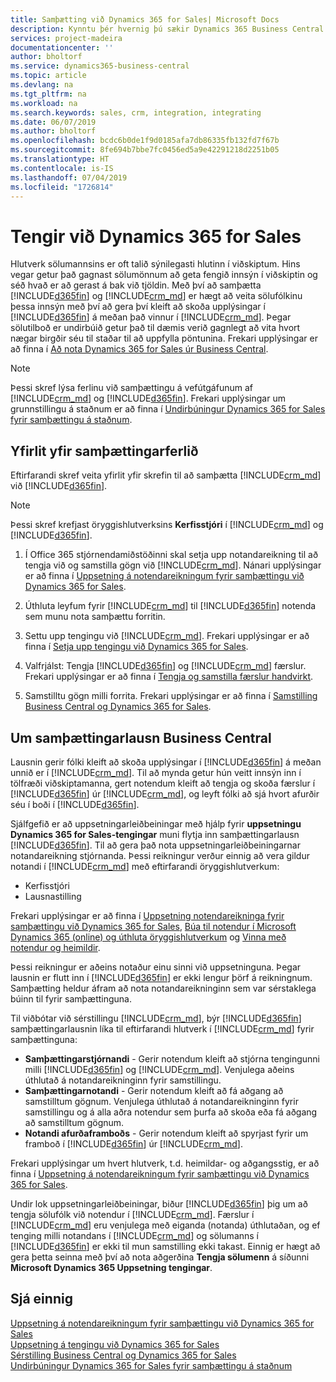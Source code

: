 ```yaml
---
title: Samþætting við Dynamics 365 for Sales| Microsoft Docs
description: Kynntu þér hvernig þú sækir Dynamics 365 Business Central tilbúið til að samþætta við Dynamics 365 for Sales.
services: project-madeira
documentationcenter: ''
author: bholtorf
ms.service: dynamics365-business-central
ms.topic: article
ms.devlang: na
ms.tgt_pltfrm: na
ms.workload: na
ms.search.keywords: sales, crm, integration, integrating
ms.date: 06/07/2019
ms.author: bholtorf
ms.openlocfilehash: bcdc6b0de1f9d0185afa7db86335fb132fd7f67b
ms.sourcegitcommit: 8fe694b7bbe7fc0456ed5a9e42291218d2251b05
ms.translationtype: HT
ms.contentlocale: is-IS
ms.lasthandoff: 07/04/2019
ms.locfileid: "1726814"
---
```

# <a name="integrating-with-dynamics-365-for-sales"></a>Tengir við Dynamics 365 for Sales
Hlutverk sölumannsins er oft talið sýnilegasti hlutinn í viðskiptum. Hins vegar getur það gagnast sölumönnum að geta fengið innsýn í viðskiptin og séð hvað er að gerast á bak við tjöldin. Með því að samþætta [!INCLUDE[d365fin](includes/d365fin_md.md)] og [!INCLUDE[crm_md](includes/crm_md.md)] er hægt að veita sölufólkinu þessa innsýn með því að gera því kleift að skoða upplýsingar í [!INCLUDE[d365fin](includes/d365fin_md.md)] á meðan það vinnur í [!INCLUDE[crm_md](includes/crm_md.md)]. Þegar sölutilboð er undirbúið getur það til dæmis verið gagnlegt að vita hvort nægar birgðir séu til staðar til að uppfylla pöntunina. Frekari upplýsingar er að finna í [Að nota Dynamics 365 for Sales úr Business Central](marketing-integrate-dynamicscrm.md).

> [!NOTE]
> Þessi skref lýsa ferlinu við samþættingu á vefútgáfunum af [!INCLUDE[crm_md](includes/crm_md.md)] og [!INCLUDE[d365fin](includes/d365fin_md.md)]. Frekari upplýsingar um grunnstillingu á staðnum er að finna í [Undirbúningur Dynamics 365 for Sales fyrir samþættingu á staðnum](/dynamics365/business-central/dev-itpro/administration/prepare-dynamics-365-for-sales-for-integration).

<!--## Software Requirements
You must have an Office 365 subscription, and both [!INCLUDE[crm_md](includes/crm_md.md)] and [!INCLUDE[d365fin](includes/d365fin_md.md)] must be part of the same organization.  -->

## <a name="overview-of-the-integration-process"></a>Yfirlit yfir samþættingarferlið
Eftirfarandi skref veita yfirlit yfir skrefin til að samþætta [!INCLUDE[crm_md](includes/crm_md.md)] við [!INCLUDE[d365fin](includes/d365fin_md.md)].

> [!Note]  
> Þessi skref krefjast öryggishlutverksins **Kerfisstjóri** í [!INCLUDE[crm_md](includes/crm_md.md)] og [!INCLUDE[d365fin](includes/d365fin_md.md)].  

1. Í Office 365 stjórnendamiðstöðinni skal setja upp notandareikning til að tengja við og samstilla gögn við [!INCLUDE[crm_md](includes/crm_md.md)]. Nánari upplýsingar er að finna í [Uppsetning á notendareikningum fyrir samþættingu við Dynamics 365 for Sales](admin-setting-up-integration-with-dynamics-sales.md).

2. Úthluta leyfum fyrir [!INCLUDE[crm_md](includes/crm_md.md)] til [!INCLUDE[d365fin](includes/d365fin_md.md)] notenda sem munu nota samþættu forritin.

3. Settu upp tengingu við [!INCLUDE[crm_md](includes/crm_md.md)]. Frekari upplýsingar er að finna í [Setja upp tengingu við Dynamics 365 for Sales](admin-how-to-set-up-a-dynamics-crm-connection.md).  

4. Valfrjálst: Tengja [!INCLUDE[d365fin](includes/d365fin_md.md)] og [!INCLUDE[crm_md](includes/crm_md.md)] færslur. Frekari upplýsingar er að finna í [Tengja og samstilla færslur handvirkt](admin-how-to-couple-and-synchronize-records-manually.md).

5. Samstilltu gögn milli forrita. Frekari upplýsingar er að finna í [Samstilling Business Central og Dynamics 365 for Sales](admin-synchronizing-business-central-and-sales.md).  

## <a name="about-the-business-central-integration-solution"></a>Um samþættingarlausn Business Central
Lausnin gerir fólki kleift að skoða upplýsingar í [!INCLUDE[d365fin](includes/d365fin_md.md)] á meðan unnið er í [!INCLUDE[crm_md](includes/crm_md.md)]. Til að mynda getur hún veitt innsýn inn í tölfræði viðskiptamanna, gert notendum kleift að tengja og skoða færslur í [!INCLUDE[d365fin](includes/d365fin_md.md)] úr [!INCLUDE[crm_md](includes/crm_md.md)], og leyft fólki að sjá hvort afurðir séu í boði í [!INCLUDE[d365fin](includes/d365fin_md.md)].

Sjálfgefið er að uppsetningarleiðbeiningar með hjálp fyrir **uppsetningu Dynamics 365 for Sales-tengingar** muni flytja inn samþættingarlausn [!INCLUDE[d365fin](includes/d365fin_md.md)]. Til að gera það nota uppsetningarleiðbeiningarnar notandareikning stjórnanda. Þessi reikningur verður einnig að vera gildur notandi í [!INCLUDE[crm_md](includes/crm_md.md)] með eftirfarandi öryggishlutverkum:

* Kerfisstjóri  
* Lausnastilling  

Frekari upplýsingar er að finna í [Uppsetning notendareikninga fyrir samþættingu við Dynamics 365 for Sales](admin-setting-up-integration-with-dynamics-sales.md), [Búa til notendur í Microsoft Dynamics 365 (online) og úthluta öryggishlutverkum](/dynamics365/customer-engagement/admin/create-users-assign-online-security-roles) og [Vinna með notendur og heimildir](ui-how-users-permissions.md).  

Þessi reikningur er aðeins notaður einu sinni við uppsetninguna. Þegar lausnin er flutt inn í [!INCLUDE[d365fin](includes/d365fin_md.md)] er ekki lengur þörf á reikningnum. Samþætting heldur áfram að nota notandareikninginn sem var sérstaklega búinn til fyrir samþættinguna.

Til viðbótar við sérstillingu [!INCLUDE[crm_md](includes/crm_md.md)], býr [!INCLUDE[d365fin](includes/d365fin_md.md)] samþættingarlausnin líka til eftirfarandi hlutverk í [!INCLUDE[crm_md](includes/crm_md.md)] fyrir samþættinguna:

* **Samþættingarstjórnandi** - Gerir notendum kleift að stjórna tengingunni milli [!INCLUDE[d365fin](includes/d365fin_md.md)] og [!INCLUDE[crm_md](includes/crm_md.md)]. Venjulega aðeins úthlutað á notandareikninginn fyrir samstillingu.  
* **Samþættingarnotandi** - Gerir notendum kleift að fá aðgang að samstilltum gögnum. Venjulega úthlutað á notandareikninginn fyrir samstillingu og á alla aðra notendur sem þurfa að skoða eða fá aðgang að samstilltum gögnum.
* **Notandi afurðaframboðs** - Gerir notendum kleift að spyrjast fyrir um framboð í [!INCLUDE[d365fin](includes/d365fin_md.md)] úr [!INCLUDE[crm_md](includes/crm_md.md)].

Frekari upplýsingar um hvert hlutverk, t.d. heimildar- og aðgangsstig, er að finna í [Uppsetning á notendareikningum fyrir samþættingu við Dynamics 365 for Sales](admin-setting-up-integration-with-dynamics-sales.md).

Undir lok uppsetningarleiðbeiningar, biður [!INCLUDE[d365fin](includes/d365fin_md.md)] þig um að tengja sölufólk við notendur í [!INCLUDE[crm_md](includes/crm_md.md)]. Færslur í [!INCLUDE[crm_md](includes/crm_md.md)] eru venjulega með eiganda (notanda) úthlutaðan, og ef tenging milli notandans í [!INCLUDE[crm_md](includes/crm_md.md)] og sölumanns í [!INCLUDE[d365fin](includes/d365fin_md.md)] er ekki til mun samstilling ekki takast. Einnig er hægt að gera þetta seinna með því að nota aðgerðina **Tengja sölumenn** á síðunni **Microsoft Dynamics 365 Uppsetning tengingar**.

## <a name="see-also"></a>Sjá einnig  
[Uppsetning á notendareikningum fyrir samþættingu við Dynamics 365 for Sales](admin-setting-up-integration-with-dynamics-sales.md)  
[Uppsetning á tengingu við Dynamics 365 for Sales](admin-how-to-set-up-a-dynamics-crm-connection.md)  
[Sérstilling Business Central og Dynamics 365 for Sales](admin-synchronizing-business-central-and-sales.md)  
[Undirbúningur Dynamics 365 for Sales fyrir samþættingu á staðnum](/dynamics365/business-central/dev-itpro/administration/prepare-dynamics-365-for-sales-for-integration)

